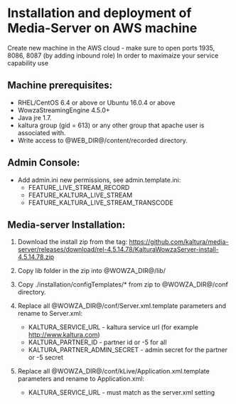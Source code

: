 # Installation and deployment of Media-Server on AWS machine

Create new machine in the AWS cloud - make sure to open ports 1935, 8086, 8087 (by adding inbound role)
In order to maximaize your service capability use 
## Machine prerequisites:
 - RHEL/CentOS 6.4 or above or Ubuntu 16.0.4 or above
 - WowzaStreamingEngine 4.5.0+
 - Java jre 1.7.
 - kaltura group (gid = 613) or any other group that apache user is associated with.
 - Write access to @WEB_DIR@/content/recorded directory.

## Admin Console:
- Add admin.ini new permissions, see admin.template.ini:
    *  FEATURE_LIVE_STREAM_RECORD
    * FEATURE_KALTURA_LIVE_STREAM
    * FEATURE_KALTURA_LIVE_STREAM_TRANSCODE

## Media-server Installation:
1. Download the install zip from the tag: 
https://github.com/kaltura/media-server/releases/download/rel-4.5.14.78/KalturaWowzaServer-install-4.5.14.78.zip 
2. Copy lib folder in the zip into @WOWZA_DIR@/lib/
3. Copy ./installation/configTemplates/* from zip to  @WOWZA_DIR@/conf directory.
4. Replace all @WOWZA_DIR@/conf/Server.xml.template parameters and rename to Server.xml:
	* KALTURA_SERVICE_URL - kaltura service url (for example http://www.kaltura.com)
	* KALTURA_PARTNER_ID - partner id or -5 for all 
	* KALTURA_PARTNER_ADMIN_SECRET - admin secret for the partner or -5 secret
	
5. Replace all @WOWZA_DIR@/conf/kLive/Application.xml.template parameters and rename to Application.xml:
    * KALTURA_SERVICE_URL - must match as the server.xml setting
